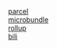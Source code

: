 [parcel](https://github.com/parcel-bundler/parcel)  
[microbundle](https://github.com/developit/microbundle)  
[rollup](https://github.com/rollup/rollup)  
[bili](https://github.com/egoist/bili)  
